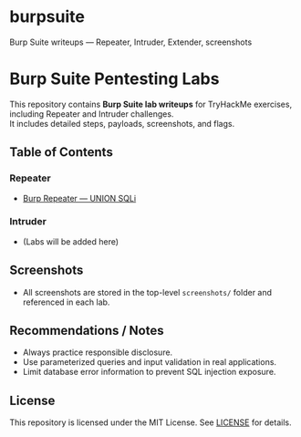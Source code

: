 # burpsuite
Burp Suite writeups — Repeater, Intruder, Extender, screenshots

# Burp Suite Pentesting Labs

This repository contains **Burp Suite lab writeups** for TryHackMe exercises, including Repeater and Intruder challenges.  
It includes detailed steps, payloads, screenshots, and flags.

## Table of Contents

### Repeater
- [Burp Repeater — UNION SQLi](repeater/burp-repeater-union-sqli.md)

### Intruder
- (Labs will be added here)

## Screenshots
- All screenshots are stored in the top-level `screenshots/` folder and referenced in each lab.

## Recommendations / Notes
- Always practice responsible disclosure.  
- Use parameterized queries and input validation in real applications.  
- Limit database error information to prevent SQL injection exposure.

## License
This repository is licensed under the MIT License. See [LICENSE](LICENSE) for details.